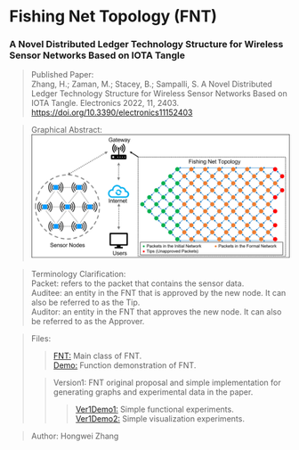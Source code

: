 # Fishing Net Topology (FNT)
### A Novel Distributed Ledger Technology Structure for Wireless Sensor Networks Based on IOTA Tangle

> Published Paper:  
Zhang, H.; Zaman, M.; Stacey, B.; Sampalli, S. A Novel Distributed Ledger Technology Structure for Wireless Sensor Networks Based on IOTA Tangle. Electronics 2022, 11, 2403. https://doi.org/10.3390/electronics11152403

> Graphical Abstract: ![GraphicalAbstract](abstract.png)

>Terminology Clarification:  
Packet: refers to the packet that contains the sensor data.  
Auditee: an entity in the FNT that is approved by the new node. It can also be referred to as the Tip.  
Auditor: an entity in the FNT that approves the new node. It can also be referred to as the Approver.

>Files:
>>[FNT:](FNT.py) Main class of FNT.  
>>[Demo:](Demo.ipynb) Function demonstration of FNT.
> 
>>Version1: FNT original proposal and simple implementation for generating graphs and experimental data in the paper.  
>>>[Ver1Demo1:](Version1/Ver1Demo1.ipynb) Simple functional experiments.  
>>>[Ver1Demo2:](Version1/Ver1Demo2.ipynb) Simple visualization experiments.  

> Author: Hongwei Zhang